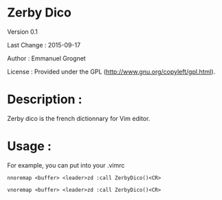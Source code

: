 Zerby Dico
==========

Version 0.1

Last Change : 2015-09-17

Author : Emmanuel Grognet <emmanuel AT grognet DOT fr>

License : Provided under the GPL (http://www.gnu.org/copyleft/gpl.html).

Description :
=============

Zerby dico is the french dictionnary for Vim editor.

Usage :
==============

For example, you can put into your .vimrc

```
nnoremap <buffer> <leader>zd :call ZerbyDico()<CR>

vnoremap <buffer> <leader>zd :call ZerbyDico()<CR>
```
